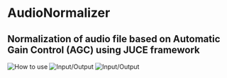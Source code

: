# AudioNormalizer
## Normalization of audio file based on Automatic Gain Control (AGC) using JUCE framework

![How to use](https://sun9-41.userapi.com/c856028/v856028036/1f949d/6f0cC8hs36U.jpg?style=centerme)
![Input/Output](https://sun9-12.userapi.com/c856028/v856028036/1f94a5/T3IM6Td7Viw.jpg?style=centerme)
![Input/Output](https://sun9-66.userapi.com/c856028/v856028036/1f94cb/Hji0yt7L_go.jpg?style=centerme)

